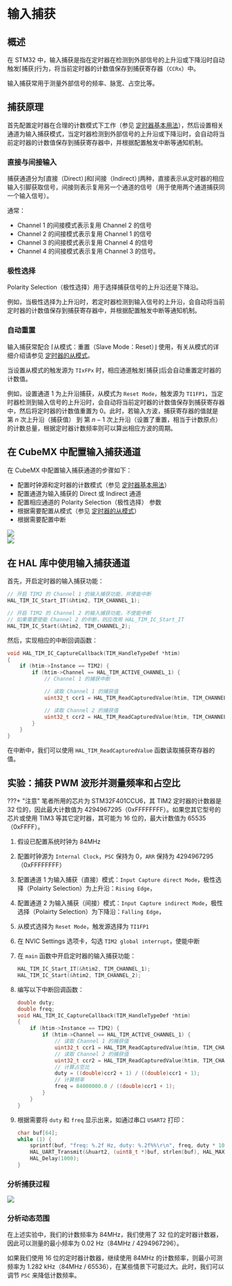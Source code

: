 # 输入捕获
## 概述
在 STM32 中，输入捕获是指在定时器在检测到外部信号的上升沿或下降沿时自动触发⌈捕获⌋行为，将当前定时器的计数值保存到捕获寄存器（`CCRx`）中。

输入捕获常用于测量外部信号的频率、脉宽、占空比等。

## 捕获原理
首先配置定时器在合理的计数模式下工作（参见 [定时器基本用法](../basic/index.md)），然后设置相关通道为输入捕获模式，当定时器检测到外部信号的上升沿或下降沿时，会自动将当前定时器的计数值保存到捕获寄存器中，并根据配置触发中断等通知机制。

### 直接与间接输入
捕获通道分为⌈直接（Direct）⌋和⌈间接（Indirect）⌋两种，直接表示从定时器的相应输入引脚获取信号，间接则表示复用另一个通道的信号（用于使用两个通道捕获同一个输入信号）。

通常：

- Channel 1 的间接模式表示复用 Channel 2 的信号
- Channel 2 的间接模式表示复用 Channel 1 的信号
- Channel 3 的间接模式表示复用 Channel 4 的信号
- Channel 4 的间接模式表示复用 Channel 3 的信号。

### 极性选择
Polarity Selection（极性选择）用于选择捕获信号的上升沿还是下降沿。

例如，当极性选择为上升沿时，若定时器检测到输入信号的上升沿，会自动将当前定时器的计数值保存到捕获寄存器中，并根据配置触发中断等通知机制。

### 自动重置
输入捕获常配合 ⌈从模式：重置（Slave Mode：Reset）⌋ 使用，有关从模式的详细介绍请参见 [定时器的从模式](../slave_mode/index.md)。

当设置从模式的触发源为 `TIxFPx` 时，相应通道触发⌈捕获⌋后会自动重置定时器的计数值。

例如，设置通道 1 为上升沿捕获，从模式为 `Reset Mode`，触发源为 `TI1FP1`，当定时器检测到输入信号的上升沿时，会自动将当前定时器的计数值保存到捕获寄存器中，然后将定时器的计数值重置为 0。此时，若输入方波，捕获寄存器的值就是 第 $n$ 次上升沿（捕获值） 到 第 $n-1$ 次上升沿（设置了重置，相当于计数原点） 的计数总量，根据定时器计数频率则可以算出相应方波的周期。

## 在 CubeMX 中配置输入捕获通道
在 CubeMX 中配置输入捕获通道的步骤如下：

- 配置时钟源和定时器的计数模式（参见 [定时器基本用法](../basic/index.md)）
- 配置通道为输入捕获的 Direct 或 Indirect 通道
- 配置相应通道的 Polarity Selection（极性选择） 参数
- 根据需要配置从模式（参见 [定时器的从模式](../slave_mode/index.md)）
- 根据需要配置中断

![](cubemx_configuration.png)  
![](cubemx_configuration_it.png)

## 在 HAL 库中使用输入捕获通道
首先，开启定时器的输入捕获功能：

```c
// 开启 TIM2 的 Channel 1 的输入捕获功能，并使能中断
HAL_TIM_IC_Start_IT(&htim2, TIM_CHANNEL_1);

// 开启 TIM2 的 Channel 2 的输入捕获功能，不使能中断
// 如果需要使能 Channel 2 的中断，则应改用 HAL_TIM_IC_Start_IT
HAL_TIM_IC_Start(&htim2, TIM_CHANNEL_2);
```

然后，实现相应的中断回调函数：

```c
void HAL_TIM_IC_CaptureCallback(TIM_HandleTypeDef *htim)
{
    if (htim->Instance == TIM2) {
        if (htim->Channel == HAL_TIM_ACTIVE_CHANNEL_1) {
            // Channel 1 的捕获中断

            // 读取 Channel 1 的捕获值
            uint32_t ccr1 = HAL_TIM_ReadCapturedValue(htim, TIM_CHANNEL_1);

            // 读取 Channel 2 的捕获值
            uint32_t ccr2 = HAL_TIM_ReadCapturedValue(htim, TIM_CHANNEL_2);
        }
    }
}
```

在中断中，我们可以使用 `HAL_TIM_ReadCapturedValue` 函数读取捕获寄存器的值。

## 实验：捕获 PWM 波形并测量频率和占空比
???+ "注意"
    笔者所用的芯片为 STM32F401CCU6，其 TIM2 定时器的计数器是 32 位的，因此最大计数值为 4294967295（0xFFFFFFFF）。如果您其它型号的芯片或使用 TIM3 等其它定时器，其可能为 16 位的，最大计数值为 65535（0xFFFF）。

1. 假设已配置系统时钟为 84MHz
2. 配置时钟源为 `Internal Clock`，`PSC` 保持为 0，`ARR` 保持为 4294967295（0xFFFFFFFF）
3. 配置通道 1 为输入捕获（直接）模式：`Input Capture direct Mode`，极性选择（Polairty Selection）为上升沿：`Rising Edge`，
4. 配置通道 2 为输入捕获（间接）模式：`Input Capture indirect Mode`，极性选择（Polairty Selection）为下降沿：`Falling Edge`，
5. 从模式选择为 `Reset Mode`，触发源选择为 `TI1FP1`
6. 在 NVIC Settings 选项卡，勾选 `TIM2 global interrupt`，使能中断
7. 在 `main` 函数中开启定时器的输入捕获功能：
    ```c
    HAL_TIM_IC_Start_IT(&htim2, TIM_CHANNEL_1);
    HAL_TIM_IC_Start(&htim2, TIM_CHANNEL_2);
    ```
    
8. 编写以下中断回调函数：
    ```c
    double duty;
    double freq;
    void HAL_TIM_IC_CaptureCallback(TIM_HandleTypeDef *htim)
    {
        if (htim->Instance == TIM2) {
            if (htim->Channel == HAL_TIM_ACTIVE_CHANNEL_1) {
                // 读取 Channel 1 的捕获值
                uint32_t ccr1 = HAL_TIM_ReadCapturedValue(htim, TIM_CHANNEL_1);
                // 读取 Channel 2 的捕获值
                uint32_t ccr2 = HAL_TIM_ReadCapturedValue(htim, TIM_CHANNEL_2);
                // 计算占空比
                duty = ((double)ccr2 + 1) / ((double)ccr1 + 1);
                // 计算频率
                freq = 84000000.0 / ((double)ccr1 + 1);
            }
        }
    }
    ```

9. 根据需要将 `duty` 和 `freq` 显示出来，如通过串口 `USART2` 打印：
    ```c
    char buf[64];
    while (1) {
        sprintf(buf, "freq: %.2f Hz, duty: %.2f%%\r\n", freq, duty * 100);
        HAL_UART_Transmit(&huart2, (uint8_t *)buf, strlen(buf), HAL_MAX_DELAY);
        HAL_Delay(1000);
    }
    ```

### 分析捕获过程
![](input_capture_exp.png)

### 分析动态范围
在上述实验中，我们的计数频率为 84MHz，我们使用了 32 位的定时器计数器，因此可以测量的最小频率为 0.02 Hz（84MHz / 4294967296）。

如果我们使用 16 位的定时器计数器，继续使用 84MHz 的计数频率，则最小可测频率为 1.282 kHz（84MHz / 65536），在某些情景下可能过大。此时，我们可以调节 `PSC` 来降低计数频率。

